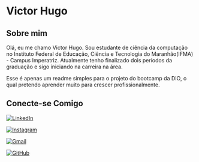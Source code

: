 
# Victor Hugo

## Sobre mim

Olá, eu me chamo Victor Hugo. Sou estudante de ciência da computação no Instituto Federal de Educação, Ciência e Tecnologia do Maranhão(IFMA) - Campus Imperatriz. Atualmente tenho finalizado dois períodos da graduação e sigo iniciando na carreira na área.

Esse é apenas um readme simples para o projeto do bootcamp da DIO, o qual pretendo aprender muito para crescer profissionalmente.

## Conecte-se Comigo

[![LinkedIn](https://img.shields.io/badge/LinkedIn-0077B5?style=for-the-badge&logo=linkedin&logoColor=white)](https://www.linkedin.com/in/victor-hugo-361949261/)

[![Instagram](https://img.shields.io/badge/-Instagram-%23E4405F?style=for-the-badge&logo=instagram&logoColor=white)](https://www.instagram.com/victorhms26/)

[![Gmail](https://img.shields.io/badge/Gmail-333333?style=for-the-badge&logo=gmail&logoColor=red)](mailto:victorhugo20santos@gmail.com)

[![GitHub](https://img.shields.io/badge/GitHub-100000?style=for-the-badge&logo=github&logoColor=white)](https://github.com/VictorHMSantos)